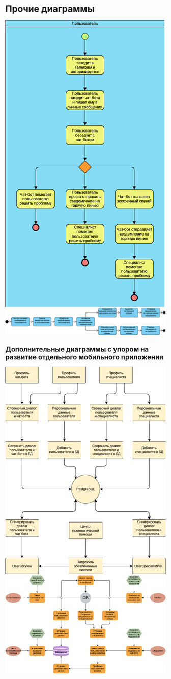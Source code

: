 # Прочие диаграммы

![BPMN.png](../Images/BPMN.png)
![State-machine.png](../Images/State-machine.png)

## Дополнительные диаграммы с упором на развитие отдельного мобильного приложения

![DFD.png](../Images/DFD.png)
![EPC.png](../Images/EPC.png)
